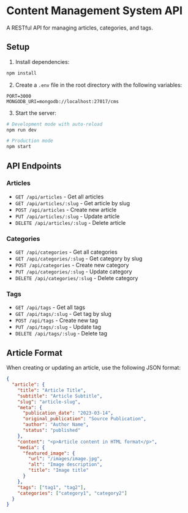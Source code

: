 # Content Management System API

A RESTful API for managing articles, categories, and tags.

## Setup

1. Install dependencies:
```bash
npm install
```

2. Create a `.env` file in the root directory with the following variables:
```
PORT=3000
MONGODB_URI=mongodb://localhost:27017/cms
```

3. Start the server:
```bash
# Development mode with auto-reload
npm run dev

# Production mode
npm start
```

## API Endpoints

### Articles

- `GET /api/articles` - Get all articles
- `GET /api/articles/:slug` - Get article by slug
- `POST /api/articles` - Create new article
- `PUT /api/articles/:slug` - Update article
- `DELETE /api/articles/:slug` - Delete article

### Categories

- `GET /api/categories` - Get all categories
- `GET /api/categories/:slug` - Get category by slug
- `POST /api/categories` - Create new category
- `PUT /api/categories/:slug` - Update category
- `DELETE /api/categories/:slug` - Delete category

### Tags

- `GET /api/tags` - Get all tags
- `GET /api/tags/:slug` - Get tag by slug
- `POST /api/tags` - Create new tag
- `PUT /api/tags/:slug` - Update tag
- `DELETE /api/tags/:slug` - Delete tag

## Article Format

When creating or updating an article, use the following JSON format:

```json
{
  "article": {
    "title": "Article Title",
    "subtitle": "Article Subtitle",
    "slug": "article-slug",
    "meta": {
      "publication_date": "2023-03-14",
      "original_publication": "Source Publication",
      "author": "Author Name",
      "status": "published"
    },
    "content": "<p>Article content in HTML format</p>",
    "media": {
      "featured_image": {
        "url": "/images/image.jpg",
        "alt": "Image description",
        "title": "Image title"
      }
    },
    "tags": ["tag1", "tag2"],
    "categories": ["category1", "category2"]
  }
}
``` 
